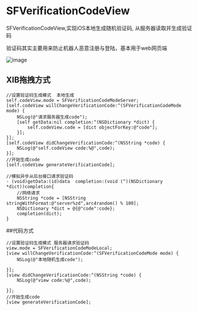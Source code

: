 SFVerificationCodeView
==============

SFVerificationCodeView,实现iOS本地生成随机验证码, 从服务器读取并生成验证码 

验证码其实主要用来防止机器人恶意注册与登陆，基本用于web网页端

![image](https://raw.githubusercontent.com/shaojiankui/SFVerificationCodeView/master/s.png)

## XIB拖拽方式

```
//设置验证码生成模式  本地生成
self.codeView.mode = SFVerificationCodeModeServer;
[self.codeView willChangeVerificationCode:^(SFVerificationCodeMode mode) {
    NSLog(@"请求服务器生成code");
    [self getData:nil completion:^(NSDictionary *dict) {
        self.codeView.code = [dict objectForKey:@"code"];
    }];
}];
[self.codeView didChangeVerificationCode:^(NSString *code) {
    NSLog(@"self.codeView code:%@",code);
}];
//开始生成code
[self.codeView generateVerificationCode];

//模拟异步从后台接口请求验证码
- (void)getData:(id)data  completion:(void (^)(NSDictionary *dict))completion{
    //网络请求
    NSString *code = [NSString stringWithFormat:@"server%zd",arc4random() % 100];
    NSDictionary *dict = @{@"code":code};
    completion(dict);
}
```

##代码方式

```
//设置验证码生成模式 服务器请求验证码
view.mode = SFVerificationCodeModeLocal;
[view willChangeVerificationCode:^(SFVerificationCodeMode mode) {
    NSLog(@"本地随机生成code");

}];
[view didChangeVerificationCode:^(NSString *code) {
    NSLog(@"view code:%@",code);

}];
//开始生成code
[view generateVerificationCode];
```

